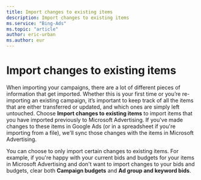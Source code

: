 ```yaml
---
title: Import changes to existing items
description: Import changes to existing items
ms.service: "Bing-Ads"
ms.topic: "article"
author: eric-urban
ms.author: eur
---
```


# Import changes to existing items

When importing your campaigns, there are a lot of different pieces of information that get imported. Whether this is your first time or you’re re-importing an existing campaign, it’s important to keep track of all the items that are either transferred or updated, and which ones are simply left untouched. Choose **Import changes to existing items** to import items that you have imported previously to Microsoft Advertising. If you've made changes to these items in Google Ads (or in a spreadsheet if you're importing from a file), we'll sync those changes with the items in Microsoft Advertising.

You can choose to only import certain changes to existing items. For example, if you're happy with your current bids and budgets for your items in Microsoft Advertising and don't want to import changes to your bids and budgets, clear both **Campaign budgets** and **Ad group and keyword bids**.


